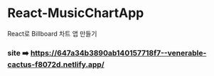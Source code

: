 # React-MusicChartApp
React로 Billboard 차트 앱 만들기
### site ➡️ https://647a34b3890ab140157718f7--venerable-cactus-f8072d.netlify.app/

